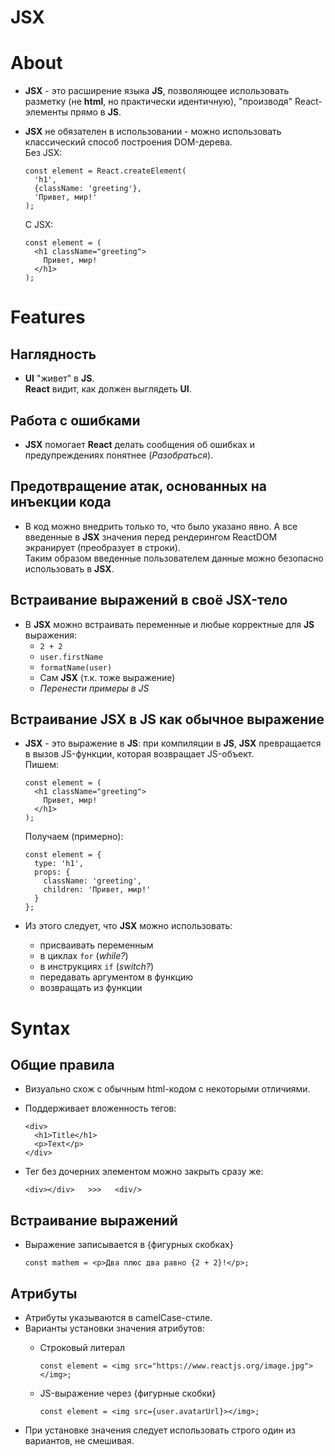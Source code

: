 # JSX

# About
- __JSX__ - это расширение языка __JS__, позволяющее использовать разметку (не __html__, но практически идентичную), "производя" React-элементы прямо в __JS__.  
- __JSX__ не обязателен в использовании - можно использовать классический способ построения DOM-дерева.  
Без JSX:

  ```
  const element = React.createElement(
    'h1',
    {className: 'greeting'},
    'Привет, мир!'
  );
  ```
  С JSX:
  ```
  const element = (
    <h1 className="greeting">
      Привет, мир!
    </h1>
  );
  ```
 
# Features
## Наглядность  
- __UI__ "живет" в __JS__.  
__React__ видит, как должен выглядеть __UI__.

## Работа с ошибками  
- __JSX__ помогает __React__ делать сообщения об ошибках и предупреждениях понятнее (_Разобраться_).

## Предотвращение атак, основанных на инъекции кода
- В код можно внедрить только то, что было указано явно. А все введенные в __JSX__ значения перед рендерингом ReactDOM экранирует (преобразует в строки).  
Таким образом введенные пользователем данные можно безопасно использовать в __JSX__.   
## Встраивание выражений в своё JSX-тело
- В __JSX__ можно встраивать переменные и любые корректные для __JS__ выражения:
  - `2 + 2`
  - `user.firstName`
  - `formatName(user)`
  - Сам __JSX__ (т.к. тоже выражение)
  - _Перенести примеры в JS_

## Встраивание JSX в JS как обычное выражение  
- __JSX__ - это выражение в __JS__: при компиляции в __JS__, __JSX__ превращается в вызов JS-функции, которая возвращает JS-объект.  
Пишем:

  ```
  const element = (
    <h1 className="greeting">
      Привет, мир!
    </h1>
  );
  ```
  Получаем (примерно):
  ```
  const element = {
    type: 'h1',
    props: {
      className: 'greeting',
      children: 'Привет, мир!'
    }
  };
  ```
- Из этого следует, что __JSX__ можно использовать:
  - присваивать переменным
  - в циклах `for` (_while?_)
  - в инструкциях `if` (_switch?_)
  - передавать аргументом в функцию
  - возвращать из функции

# Syntax
## Общие правила
- Визуально схож с обычным html-кодом с некоторыми отличиями.
- Поддерживает вложенность тегов:

  ```
  <div>
    <h1>Title</h1>
    <p>Text</p>
  </div>
  ```
- Тег без дочерних элементом можно закрыть сразу же:
  ```
  <div></div>   >>>   <div/>
  ```

## Встраивание выражений
- Выражение записывается в {фигурных скобках}

    ```
    const mathem = <p>Два плюс два равно {2 + 2}!</p>;
    ```

## Aтрибуты
- Атрибуты указываются в camelCase-стиле.
- Варианты установки значения атрибутов:  
  - Строковый литерал

    ```
    const element = <img src="https://www.reactjs.org/image.jpg"></img>;
    ```
  - JS-выражение через {фигурные скобки}

    ```
    const element = <img src={user.avatarUrl}></img>;
    ```
- При установке значения следует использовать строго один из вариантов, не смешивая.